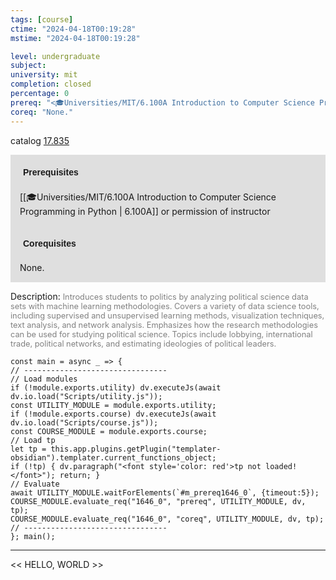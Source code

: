 ```yaml
---
tags: [course]
ctime: "2024-04-18T00:19:28"
mstime: "2024-04-18T00:19:28"

level: undergraduate
subject: 
university: mit
completion: closed
percentage: 0
prereq: "<🎓Universities/MIT/6.100A Introduction to Computer Science Programming in Python> or permission of instructor"
coreq: "None."
---
```


catalog [17.835](http://student.mit.edu/catalog/m17b.html#17.835)

<span style="display: block; padding: 15px; background-color: rgb(100, 100, 100, 0.2);"><font id="m_prereq1646_0" style="display: block; font-family: Arial, sans-serif; font-weight: bold; padding: 5px">Prerequisites</font><br><span id="prereq1646_0">[[🎓Universities/MIT/6.100A Introduction to Computer Science Programming in Python | 6.100A]] or permission of instructor</span></span>
<span style="display: block; padding: 15px; background-color: rgb(100, 100, 100, 0.2);"><font id="m_coreq1646_0" style="display: block; font-family: Arial, sans-serif; font-weight: bold; padding: 5px">Corequisites</font><br><span id="coreq1646_0">None.</span></span>

<font style="">Description:</font>
<font style="color: grey; font-size: 0.8rem;">Introduces students to politics by analyzing political science data sets with machine learning methodologies. Covers a variety of data science tools, including supervised and unsupervised learning methods, visualization techniques, text analysis, and network analysis. Emphasizes how the research methodologies can be used for studying political science. Topics include lobbying, international trade, political networks, and estimating ideologies of political leaders.</font>

```dataviewjs
const main = async _ => {
// --------------------------------
// Load modules
if (!module.exports.utility) dv.executeJs(await dv.io.load("Scripts/utility.js"));
const UTILITY_MODULE = module.exports.utility;
if (!module.exports.course) dv.executeJs(await dv.io.load("Scripts/course.js"));
const COURSE_MODULE = module.exports.course;
// Load tp
let tp = this.app.plugins.getPlugin("templater-obsidian").templater.current_functions_object;
if (!tp) { dv.paragraph("<font style='color: red'>tp not loaded!</font>"); return; }
// Evaluate
await UTILITY_MODULE.waitForElements(`#m_prereq1646_0`, {timeout:5});
COURSE_MODULE.evaluate_req("1646_0", "prereq", UTILITY_MODULE, dv, tp);
COURSE_MODULE.evaluate_req("1646_0", "coreq", UTILITY_MODULE, dv, tp);
// --------------------------------
}; main();
```

---

<< HELLO, WORLD >>
